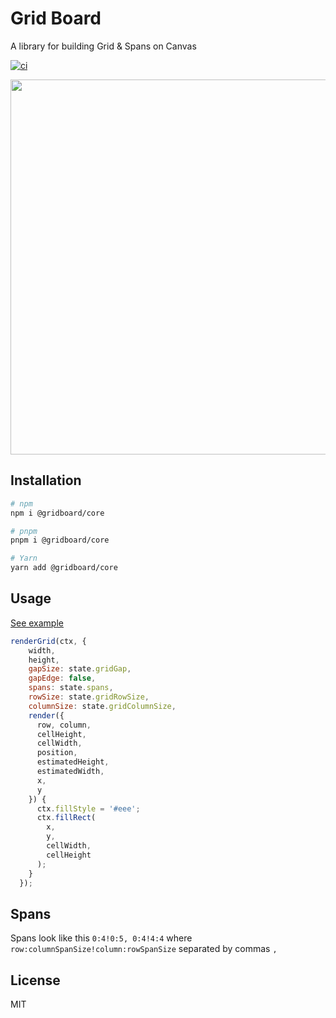
# Grid Board

A library for building Grid & Spans on Canvas

[![ci](https://github.com/seanghay/gridboard/actions/workflows/ci.yml/badge.svg)](https://github.com/seanghay/gridboard/actions/workflows/ci.yml)


<img src="https://user-images.githubusercontent.com/15277233/155681801-1b7142dd-e147-471c-9388-b18fa51b60c9.png" width=600>

## Installation

```sh
# npm
npm i @gridboard/core

# pnpm
pnpm i @gridboard/core

# Yarn
yarn add @gridboard/core
```


## Usage

[See example](https://github.com/seanghay/gridboard/tree/main/packages/web)

```js
renderGrid(ctx, {
    width,
    height,
    gapSize: state.gridGap,
    gapEdge: false,
    spans: state.spans,
    rowSize: state.gridRowSize,
    columnSize: state.gridColumnSize,
    render({
      row, column,
      cellHeight,
      cellWidth,
      position,
      estimatedHeight,
      estimatedWidth,
      x,
      y
    }) {
      ctx.fillStyle = '#eee';
      ctx.fillRect(
        x,
        y,
        cellWidth,
        cellHeight
      );
    }
  });
  ```
  
## Spans

Spans look like this `0:4!0:5, 0:4!4:4` where `row:columnSpanSize!column:rowSpanSize` separated by commas `,`


## License

MIT
